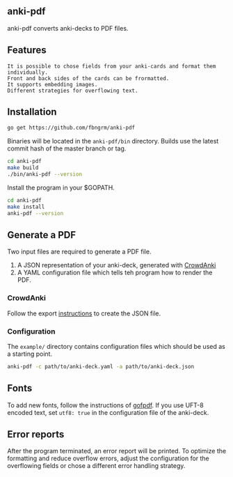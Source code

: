 ## anki-pdf

anki-pdf converts anki-decks to PDF files.

## Features

    It is possible to chose fields from your anki-cards and format them individually.
    Front and back sides of the cards can be frormatted.
    It supports embedding images.
    Different strategies for overflowing text.

## Installation

```bash
go get https://github.com/fbngrm/anki-pdf
```

Binaries will be located in the `anki-pdf/bin` directory. Builds use the latest commit hash of the master branch or tag.

```bash
cd anki-pdf
make build
./bin/anki-pdf --version
```

Install the program in your $GOPATH.

```bash
cd anki-pdf
make install
anki-pdf --version
```

## Generate a PDF
Two input files are required to generate a PDF file.

1. A JSON representation of your anki-deck, generated with [CrowdAnki](https://ankiweb.net/shared/info/1788670778)
2. A YAML configuration file which tells teh program how to render the PDF.

### CrowdAnki
Follow the export [instructions](https://github.com/Stvad/CrowdAnki#export) to create the JSON file.

### Configuration
The `example/` directory contains configuration files which should be used as a starting point.

```bash
anki-pdf -c path/to/anki-deck.yaml -a path/to/anki-deck.json
```

## Fonts
To add new fonts, follow the instructions of [gofpdf](https://github.com/jung-kurt/gofpdf#nonstandard-fonts).
If you use UFT-8 encoded text, set `utf8: true` in the configuration file of the anki-deck.

## Error reports
After the program terminated, an error report will be printed.
To optimize the formatting and reduce overflow errors, adjust the configuration for the overflowing fields or chose a different error handling strategy.
